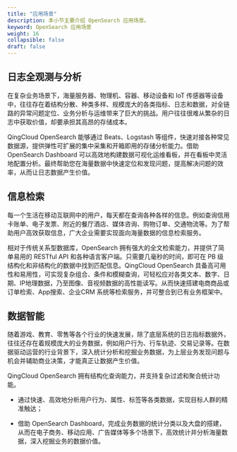 ```yaml
---
title: "应用场景"
description: 本小节主要介绍 OpenSearch 应用场景。 
keyword: OpenSearch 应用场景 
weight: 16
collapsible: false
draft: false
---
```




## 日志全观测与分析

在复杂业务场景下，海量服务器、物理机、容器、移动设备和 IoT 传感器等设备中，往往存在着结构分散、种类多样、规模庞大的各类指标、日志和数据，对全链路的异常问题定位、业务分析与运维带来了巨大的挑战。用户往往很难从繁杂的日志中获取价值，却要承担其高昂的存储成本。

QingCloud OpenSearch 能够通过 Beats、Logstash 等组件，快速对接各种常见数据源，提供弹性可扩展的集中采集和开箱即用的存储分析能力。借助 OpenSearch Dashboard 可以高效地构建数据可视化运维看板，并在看板中灵活地配置分析。最终帮助您在海量数据中快速定位和发现问题，提高解决问题的效率，从而让日志数据产生价值。

## 信息检索

每一个生活在移动互联网中的用户，每天都在查询各种各样的信息。例如查询信用卡账单、电子发票、附近的餐厅酒店、媒体咨询、购物订单、交通物流等。为了帮助用户高效获取信息，广大企业需要实现面向海量数据的信息检索服务。

相对于传统关系型数据库，OpenSearch 拥有强大的全文检索能力，并提供了简单易用的 RESTful API 和各种语言客户端。只需要几毫秒的时间，即可在 PB 级结构化和非结构化的数据中找到匹配信息。QingCloud OpenSearch 具备高可用性和易用性，可实现复杂组合、条件和模糊查询，可轻松应对各类文本、数字、日期、IP地理数据，乃至图像、音视频数据的高性能读写。从而快速搭建电商商品或订单检索、App搜索、企业CRM 系统等检索服务，并可整合到已有业务框架中。

## 数据智能

随着游戏、教育、零售等各个行业的快速发展，除了底层系统的日志指标数据外，往往还存在着规模庞大的业务数据，例如用户行为、行车轨迹、交易记录等。在数据驱动运营的行业背景下，深入统计分析和挖掘业务数据，为上层业务发现问题与机会并辅助商业决策，才能真正让数据产生价值。

QingCloud OpenSearch 拥有结构化查询能力，并支持复杂过滤和聚合统计功能。

- 通过快速、高效地分析用户行为、属性、标签等各类数据，实现目标人群的精准触达；

- 借助 OpenSearch Dashboard，完成业务数据的统计分类以及大盘的搭建，从而在电子商务、移动应用、广告媒体等多个场景下，高效统计并分析海量数据，深入挖掘业务的数据价值。
